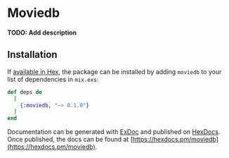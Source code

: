 # Moviedb

**TODO: Add description**

## Installation

If [available in Hex](https://hex.pm/docs/publish), the package can be installed
by adding `moviedb` to your list of dependencies in `mix.exs`:

```elixir
def deps do
  [
    {:moviedb, "~> 0.1.0"}
  ]
end
```

Documentation can be generated with [ExDoc](https://github.com/elixir-lang/ex_doc)
and published on [HexDocs](https://hexdocs.pm). Once published, the docs can
be found at [https://hexdocs.pm/moviedb](https://hexdocs.pm/moviedb).

